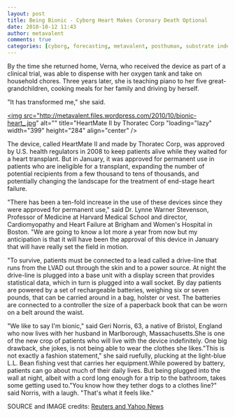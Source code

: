 ```yaml
---
layout: post
title: Being Bionic - Cyborg Heart Makes Coronary Death Optional
date: 2010-10-12 11:43
author: metavalent
comments: true
categories: [cyborg, forecasting, metavalent, posthuman, substrate independence]
---
```

By the time she returned home, Verna, who received the device as part of a clinical trial, was able to dispense with her oxygen tank and take on household chores. Three years later, she is teaching piano to her five great-grandchildren, cooking meals for her family and driving by herself.

"It has transformed me," she said.

<a href="http://news.yahoo.com/s/nm/20101012/hl_nm/us_heart_pump" target="_blank"><img src="http://metavalent.files.wordpress.com/2010/10/bionic-heart_.jpg" alt="" title="HeartMate II by Thoratec Corp "loading="lazy" width="399" height="284" align="center" /></a>

The device, called HeartMate II and made by Thoratec Corp, was approved by U.S. health regulators in 2008 to keep patients alive while they waited for a heart transplant. But in January, it was approved for permanent use in patients who are ineligible for a transplant, expanding the number of potential recipients from a few thousand to tens of thousands, and potentially changing the landscape for the treatment of end-stage heart failure.

"There has been a ten-fold increase in the use of these devices since they were approved for permanent use," said Dr. Lynne Warner Stevenson, Professor of Medicine at Harvard Medical School and director, Cardiomyopathy and Heart Failure at Brigham and Women's Hospital in Boston. "We are going to know a lot more a year from now but my anticipation is that it will have been the approval of this device in January that will have really set the field in motion.

"To survive, patients must be connected to a lead called a drive-line that runs from the LVAD out through the skin and to a power source. At night the drive-line is plugged into a base unit with a display screen that provides statistical data, which in turn is plugged into a wall socket. By day patients are powered by a set of rechargeable batteries, weighing six or seven pounds, that can be carried around in a bag, holster or vest. The batteries are connected to a controller the size of a paperback book that can be worn on a belt around the waist. 

"We like to say I'm bionic," said Geri Norris, 63, a native of Bristol, England who now lives with her husband in Marlborough, Massachusetts.She is one of the new crop of patients who will live with the device indefinitely. One big drawback, she jokes, is not being able to wear the clothes she likes."This is not exactly a fashion statement," she said ruefully, plucking at the light-blue L.L. Bean fishing vest that carries her equipment.While powered by battery, patients can go about much of their daily lives. But being plugged into the wall at night, albeit with a cord long enough for a trip to the bathroom, takes some getting used to."You know how they tether dogs to a clothes line?" said Norris, with a laugh. "That's what it feels like."

SOURCE and IMAGE credits: <a href="http://news.yahoo.com/s/nm/20101012/hl_nm/us_heart_pump" target="_blank">Reuters and Yahoo News</a>
